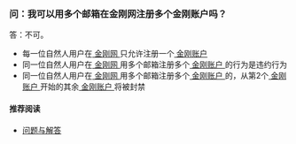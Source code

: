 ### 问：我可以用多个邮箱在金刚网注册多个金刚账户吗？
答：不可。
- 每一位自然人用户在[ 金刚网 ](https://atozitpro.net/zh/)只允许注册一个[ 金刚账户 ](https://a2zitpro.github.io/web/金刚账户)
- 同一位自然人用户在[ 金刚网 ](https://atozitpro.net/zh/)用多个邮箱注册多个[ 金刚账户 ](https://a2zitpro.github.io/web/金刚账户)的行为是违约行为
- 同一位自然人用户在[ 金刚网 ](https://atozitpro.net/zh/)用多个邮箱注册多个[ 金刚账户 ](https://a2zitpro.github.io/web/金刚账户)的，从第2个[ 金刚账户 ](https://a2zitpro.github.io/web/金刚账户)开始的其余[ 金刚账户 ](https://a2zitpro.github.io/web/金刚账户)将被封禁

#### 推荐阅读
- [ 问题与解答 ](https://a2zitpro.github.io/web/问题与解答)
